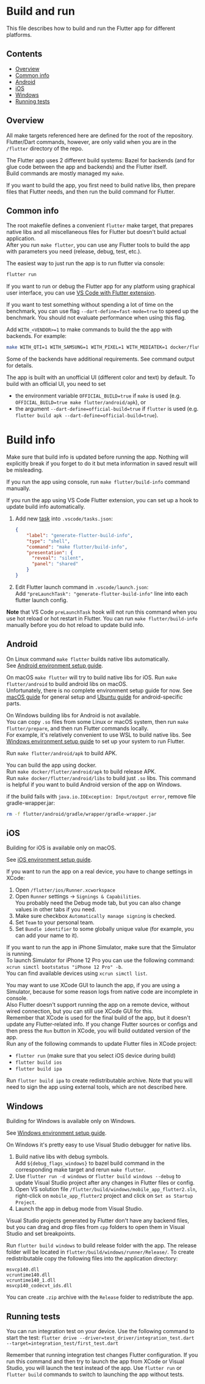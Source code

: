 # Build and run

This file describes how to build and run the Flutter app for different platforms.

## Contents

* [Overview](#overview)
* [Common info](#common-info)
* [Android](#android)
* [iOS](#ios)
* [Windows](#windows)
* [Running tests](#running-tests)

## Overview

[comment]: # (Don't remove spaces at the end of lines, they force line breaks)

All make targets referenced here are defined for the root of the repository.
Flutter/Dart commands, however, are only valid when you are in the `/flutter` directory of the repo.

The Flutter app uses 2 different build systems:
Bazel for backends (and for glue code between the app and backends)
and the Flutter itself.  
Build commands are mostly managed my `make`.

If you want to build the app, you first need to build native libs,
then prepare files that Flutter needs,
and then run the build command for Flutter.

## Common info

The root makefile defines a convenient `flutter` make target, that prepares native libs
and all miscellaneous files for Flutter but doesn't build actual application.  
After you run `make flutter`, you can use any Flutter tools to build the app with parameters you need (release, debug, test, etc.).

The easiest way to just run the app is to run flutter via console:

```bash
flutter run
```

If you want to run or debug the Flutter app for any platform using graphical user interface,
you can use [VS Code with Flutter extension](https://docs.flutter.dev/get-started/editor?tab=vscode).

If you want to test something without spending a lot of time on the benchmark,
you can use flag `--dart-define=fast-mode=true` to speed up the benchmark.
You should not evaluate performance when using this flag.

Add `WITH_<VENDOR>=1` to make commands to build the the app with backends.
For example:

```bash
make WITH_QTI=1 WITH_SAMSUNG=1 WITH_PIXEL=1 WITH_MEDIATEK=1 docker/flutter/android/apk
```

Some of the backends have additional requirements. See command output for details.

The app is built with an unofficial UI (different color and text) by default.
To build with an official UI, you need to set

* the environment variable `OFFICIAL_BUILD=true` if `make` is used (e.g. `OFFICIAL_BUILD=true make flutter/android/apk`), or
* the argument `--dart-define=official-build=true` if `flutter` is used (e.g. `flutter build apk --dart-define=official-build=true`).

# Build info

Make sure that build info is updated before running the app.
Nothing will explicitly break if you forget to do it but meta information in saved result will be misleading.

If you run the app using console, run `make flutter/build-info` command manually.

If you run the app using VS Code Flutter extension, you can set up a hook to update build info automatically.
1. Add new [task](https://code.visualstudio.com/docs/editor/tasks#_custom-tasks) into `.vscode/tasks.json`:
    ```json
    {
        "label": "generate-flutter-build-info",
        "type": "shell",
        "command": "make flutter/build-info",
        "presentation": {
          "reveal": "silent",
          "panel": "shared"
        }
    }
    ```
2. Edit Flutter launch command in `.vscode/launch.json`:  
  Add `"preLaunchTask": "generate-flutter-build-info"` line into each flutter launch config.

**Note** that VS Code `preLaunchTask` hook will not run this command when you use hot reload or hot restart in Flutter.
You can run `make flutter/build-info` manually before you do hot reload to update build info.

## Android

[comment]: # (Don't remove spaces at the end of lines, they force line breaks)
[comment]: # (TODO add information about using Android emulators)

On Linux command `make flutter` builds native libs automatically.  
See [Android environment setup guide](./env-setup-android.md#setting-up-the-environment-on-ubuntu).

On macOS `make flutter` will try to build native libs for iOS. Run `make flutter/android` to build android libs on macOS.  
Unfortunately, there is no complete environment setup guide for now.
See [macOS guide](./env-setup-ios.md#setting-up-the-environment) for general setup and [Ubuntu guide](./env-setup-android.md#setting-up-the-environment-on-ubuntu) for android-specific parts.

On Windows building libs for Android is not available.  
You can copy `.so` files from some Linux or macOS system, then run `make flutter/prepare`, and then run Flutter commands locally.  
For example, it's relatively convenient to use WSL to build native libs.
See [Windows environment setup guide](./env-setup-windows.md#setting-up-the-environment) to set up your system to run Flutter.

Run `make flutter/android/apk` to build APK.

You can build the app using docker.  
Run `make docker/flutter/android/apk` to build release APK.  
Run `make docker/flutter/android/libs` to build just `.so` libs. This command is helpful if you want to build Android version of the app on Windows.

if the build fails with `java.io.IOException: Input/output error`, remove file gradle-wrapper.jar:

```bash
rm -f flutter/android/gradle/wrapper/gradle-wrapper.jar
```

## iOS

[comment]: # (Don't remove spaces at the end of lines, they force line breaks)

Building for iOS is available only on macOS.

See [iOS environment setup guide](./env-setup-ios.md#setting-up-the-environment).

If you want to run the app on a real device, you have to change settings in XCode:

1. Open `/flutter/ios/Runner.xcworkspace`
2. Open `Runner` settings → `Signings & Capabilities`.  
You probably need the Debug mode tab, but you can also change values in other tabs if you need.
3. Make sure checkbox `Automatically manage signing` is checked.
4. Set `Team` to your personal team.
5. Set `Bundle identifier` to some globally unique value (for example, you can add your name to it).

If you want to run the app in iPhone Simulator, make sure that the Simulator is running.  
To launch Simulator for iPhone 12 Pro you can use the following command: `xcrun simctl bootstatus "iPhone 12 Pro" -b`.  
You can find available devices using `xcrun simctl list`.

You may want to use XCode GUI to launch the app, if you are using a Simulator, because for some reason logs from native code are incomplete in console.  
Also Flutter doesn't support running the app on a remote device, without wired connection, but you can still use XCode GUI for this.  
Remember that XCode is used for the final build of the app, but it doesn't update any Flutter-related info.
If you change Flutter sources or configs and then press the `Run` button in XCode, you will build outdated version of the app.  
Run any of the following commands to update Flutter files in XCode project:

* `flutter run` (make sure that you select iOS device during build)
* `flutter build ios`
* `flutter build ipa`

Run `flutter build ipa` to create redistributable archive.
Note that you will need to sign the app using external tools, which are not described here.

## Windows

Building for Windows is available only on Windows.

See [Windows environment setup guide](./env-setup-windows.md#setting-up-the-environment).

On Windows it's pretty easy to use Visual Studio debugger for native libs.

1. Build native libs with debug symbols.  
Add `${debug_flags_windows}` to bazel build command in the corresponding make target and rerun `make flutter`.
2. Use `flutter run -d windows` or `flutter build windows --debug`
to update Visual Studio project after any changes in Flutter files or config.
3. Open VS solution file `/flutter/build/windows/mobile_app_flutter2.sln`,
right-click on `mobile_app_flutter2` project and click on `Set as Startup Project`.
4. Launch the app in debug mode from Visual Studio.

Visual Studio projects generated by Flutter don't have any backend files,
but you can drag and drop files from `cpp` folders to open them in Visual Studio and set breakpoints.

Run `flutter build windows` to build release folder with the app.
The release folder will be located in `flutter/build/windows/runner/Release/`.
To create redistributable copy the following files into the application directory:

```text
msvcp140.dll
vcruntime140.dll
vcruntime140_1.dll
msvcp140_codecvt_ids.dll
```

You can create `.zip` archive with the `Release` folder to redistribute the app.

## Running tests

You can run integration test on your device.
Use the following command to start the test:
`flutter drive --driver=test_driver/integration_test.dart --target=integration_test/first_test.dart`

Remember that running integration test changes Flutter configuration.
If you run this command and then try to launch the app from XCode or Visual Studio,
you will launch the test instead of the app.
Use `flutter run` or `flutter build` commands to switch to launching the app without tests.
